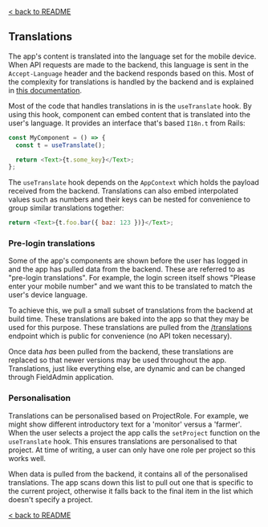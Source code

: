 [< back to README](https://github.com/truefootprint/field-app#readme)

## Translations

The app's content is translated into the language set for the mobile device.
When API requests are made to the backend, this language is sent in the
`Accept-Language` header and the backend responds based on this. Most of the
complexity for translations is handled by the backend and is explained in [this
documentation](https://github.com/truefootprint/field-backend/blob/master/doc/translations.md).

Most of the code that handles translations in is the `useTranslate` hook. By
using this hook, component can embed content that is translated into the user's
language. It provides an interface that's based `I18n.t` from Rails:

```javascript
const MyComponent = () => {
  const t = useTranslate();

  return <Text>{t.some_key}</Text>;
};
```

The `useTranslate` hook depends on the `AppContext` which holds the payload
received from the backend. Translations can also embed interpolated values such
as numbers and their keys can be nested for convenience to group similar
translations together:

```javascript
return <Text>{t.foo.bar({ baz: 123 })}</Text>;
```

### Pre-login translations

Some of the app's components are shown before the user has logged in and the
app has pulled data from the backend. These are referred to as
"pre-login translations". For example, the login screen itself shows
"Please enter your mobile number" and we want this to be translated to match
the user's device language.

To achieve this, we pull a small subset of translations from the backend at
build time. These translations are baked into the app so that they may be used
for this purpose. These translations are pulled from the
[/translations](https://field-backend.truefootprint.com/translations) endpoint
which is public for convenience (no API token necessary).

Once data _has_ been pulled from the backend, these translations are replaced so
that newer versions may be used throughout the app. Translations, just like
everything else, are dynamic and can be changed through FieldAdmin application.

### Personalisation

Translations can be personalised based on ProjectRole. For example, we might
show different introductory text for a 'monitor' versus a 'farmer'. When the
user selects a project the app calls the `setProject` function on the
`useTranslate` hook. This ensures translations are personalised to that project.
At time of writing, a user can only have one role per project so this works well.

When data is pulled from the backend, it contains all of the personalised
translations. The app scans down this list to pull out one that is specific to
the current project, otherwise it falls back to the final item in the list which
doesn't specify a project.

[< back to README](https://github.com/truefootprint/field-app#readme)
